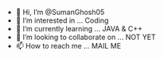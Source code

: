 - 👋 Hi, I’m @SumanGhosh05
- 👀 I’m interested in ... Coding 
- 🌱 I’m currently learning ... JAVA & C++
- 💞️ I’m looking to collaborate on ... NOT YET
- 📫 How to reach me ... MAIL ME

<!---
SumanGhosh05/SumanGhosh05 is a ✨ special ✨ repository because its `README.md` (this file) appears on your GitHub profile.
You can click the Preview link to take a look at your changes.
--->
